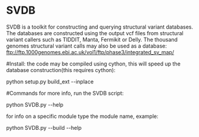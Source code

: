 # SVDB
SVDB is a toolkit for constructing and querying structural variant databases. The databases are constructed using the output vcf files from structural variant callers such as TIDDIT, Manta, Fermikit or Delly.
The thousand genomes structural variant calls may also be used as a database:
ftp://ftp.1000genomes.ebi.ac.uk/vol1/ftp/phase3/integrated_sv_map/

#Install:
the code may be compiled using cython, this will speed up the database construction(this requires cython):

python setup.py build_ext --inplace

#Commands
for more info, run the SVDB script:

python SVDB.py --help

for info on a specific module type the module name, example:

python SVDB.py --build --help
